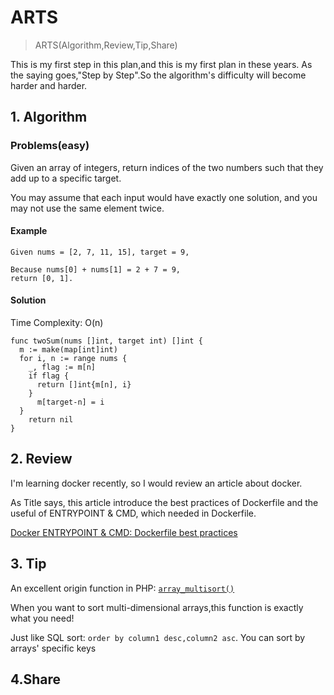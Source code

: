 # ARTS

> ARTS(Algorithm,Review,Tip,Share)

This is my first step in this plan,and this is my first plan in these years. As the saying goes,"Step by Step".So the algorithm's difficulty will become harder and harder.

## 1. Algorithm

### Problems(easy)

Given an array of integers, return indices of the two numbers such that they add up to a specific target.

You may assume that each input would have exactly one solution, and you may not use the same element twice.

#### Example

```
Given nums = [2, 7, 11, 15], target = 9,

Because nums[0] + nums[1] = 2 + 7 = 9,
return [0, 1].
```

#### Solution

Time Complexity: O(n)

```golang
func twoSum(nums []int, target int) []int {
  m := make(map[int]int)
  for i, n := range nums {
    _, flag := m[n]
    if flag {
      return []int{m[n], i}
    }
      m[target-n] = i
  }
    return nil
}
```

## 2. Review

I'm learning docker recently, so I would review an article about docker.

As Title says, this article introduce the best practices of Dockerfile and the useful of ENTRYPOINT & CMD, which needed in Dockerfile.

[Docker ENTRYPOINT & CMD: Dockerfile best practices](https://medium.freecodecamp.org/docker-entrypoint-cmd-dockerfile-best-practices-abc591c30e21)

## 3. Tip

An excellent origin function in PHP:
[`array_multisort()`](http://www.php.net/manual/zh/function.array-multisort.php)

When you want to sort multi-dimensional arrays,this function is exactly what you need!

Just like SQL sort: `order by column1 desc,column2 asc`. You can sort by arrays' specific keys

## 4.Share
